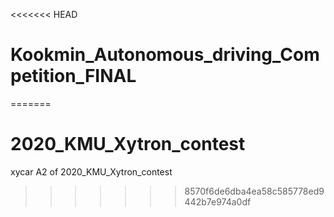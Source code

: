 <<<<<<< HEAD
# Kookmin_Autonomous_driving_Competition_FINAL
=======
# 2020_KMU_Xytron_contest
xycar A2 of 2020_KMU_Xytron_contest 
>>>>>>> 8570f6de6dba4ea58c585778ed9442b7e974a0df
